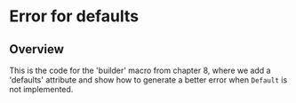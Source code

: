 # Error for defaults

## Overview

This is the code for the 'builder' macro from chapter 8, where we add a 'defaults' attribute and show how to generate a better error when `Default` is not implemented.
